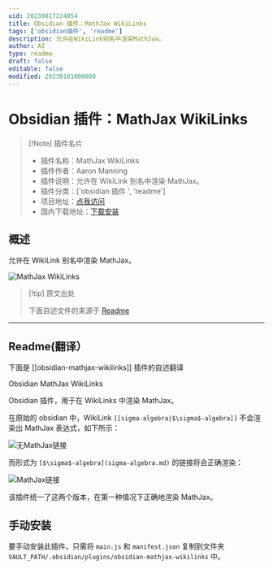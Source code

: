 ```yaml
---
uid: 20230817224054
title: Obsidian 插件：MathJax WikiLinks
tags: ['obsidian插件', 'readme']
description: 允许在WikiLink别名中渲染MathJax。
author: AI
type: readme
draft: false
editable: false
modified: 20230101000000
---
```


# Obsidian 插件：MathJax WikiLinks

> [!Note] 插件名片
> - 插件名称：MathJax WikiLinks
> - 插件作者：Aaron Manning
> - 插件说明：允许在 WikiLink 别名中渲染 MathJax。
> - 插件分类：['obsidian 插件 ', 'readme']
> - 项目地址：[点我访问](https://github.com/aaron-jack-manning/obsidian-mathjax-wikilinks)
> - 国内下载地址：[下载安装](https://pkmer.cn/products/plugin/pluginMarket/?obsidian-mathjax-wikilinks)

## 概述

允许在 WikiLink 别名中渲染 MathJax。

![MathJax WikiLinks](https://cdn.pkmer.cn/covers/obsidian-mathjax-wikilinks.png!pkmer)

> [!tip] 原文出处
>
>下面自述文件的来源于 [Readme](https://ghproxy.net/https://raw.githubusercontent.com/aaron-jack-manning/obsidian-mathjax-wikilinks/master/README.md)

---

## Readme(翻译）

下面是 [[obsidian-mathjax-wikilinks]] 插件的自述翻译

Obsidian MathJax WikiLinks

Obsidian 插件，用于在 WikiLinks 中渲染 MathJax。

在原始的 obsidian 中，WikiLink `[[sigma-algebra|$\sigma$-algebra]]` 不会渲染出 MathJax 表达式，如下所示：

![无MathJax链接](no-mathjax-link.png)

而形式为 `[$\sigma$-algebra](sigma-algebra.md)` 的链接将会正确渲染：

![MathJax链接](mathjax-link.png)

该插件统一了这两个版本，在第一种情况下正确地渲染 MathJax。

## 手动安装

要手动安装此插件，只需将 `main.js` 和 `manifest.json` 复制到文件夹 `VAULT_PATH/.obsidian/plugins/obsidian-mathjax-wikilinks` 中。
